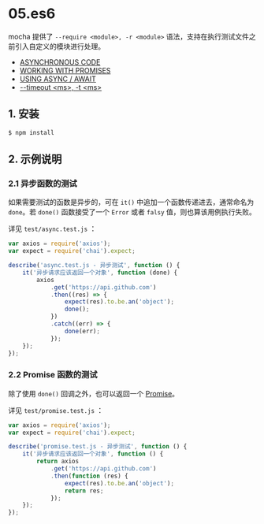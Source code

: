 # 05.es6

mocha 提供了 `--require <module>, -r <module>` 语法，支持在执行测试文件之前引入自定义的模块进行处理。

- [ASYNCHRONOUS CODE](https://mochajs.org/#asynchronous-code)
- [WORKING WITH PROMISES](https://mochajs.org/#working-with-promises)
- [USING ASYNC / AWAIT](https://mochajs.org/#using-async-await)
- [--timeout \<ms\>, -t \<ms\>](https://mochajs.org/#-timeout-ms-t-ms)

## 1. 安装

```bash
$ npm install
```

## 2. 示例说明

### 2.1 异步函数的测试

如果需要测试的函数是异步的，可在 `it()` 中追加一个函数传递进去，通常命名为 `done`。若 `done()` 函数接受了一个 `Error` 或者 `falsy` 值，则也算该用例执行失败。

详见 `test/async.test.js` ：

```js
var axios = require('axios');
var expect = require('chai').expect;

describe('async.test.js - 异步测试', function () {
    it('异步请求应该返回一个对象', function (done) {
        axios
            .get('https://api.github.com')
            .then((res) => {
                expect(res).to.be.an('object');
                done();
            })
            .catch((err) => {
                done(err);
            });
    });
});
```

### 2.2 Promise 函数的测试

除了使用 `done()` 回调之外，也可以返回一个 [Promise](https://developer.mozilla.org/en-US/docs/Web/JavaScript/Reference/Global_Objects/Promise)。

详见 `test/promise.test.js` ：

```js
var axios = require('axios');
var expect = require('chai').expect;

describe('promise.test.js - 异步测试', function () {
    it('异步请求应该返回一个对象', function () {
        return axios
            .get('https://api.github.com')
            .then(function (res) {
                expect(res).to.be.an('object');
                return res;
            });
    });
});
```